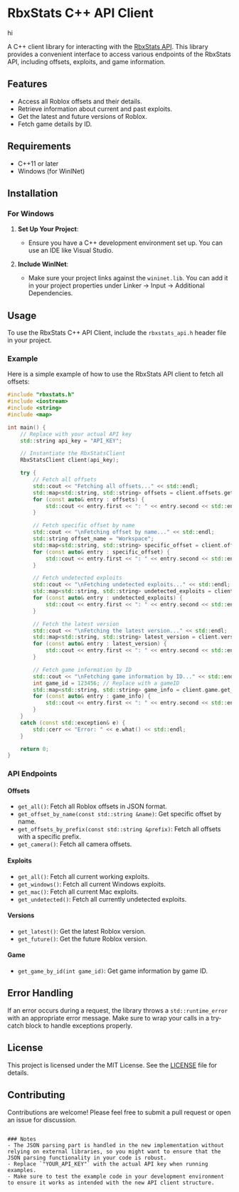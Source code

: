 # RbxStats C++ API Client 
hi

A C++ client library for interacting with the [RbxStats API](https://api.rbxstats.xyz). This library provides a convenient interface to access various endpoints of the RbxStats API, including offsets, exploits, and game information.

## Features

- Access all Roblox offsets and their details.
- Retrieve information about current and past exploits.
- Get the latest and future versions of Roblox.
- Fetch game details by ID.

## Requirements

- C++11 or later
- Windows (for WinINet)

## Installation

### For Windows

1. **Set Up Your Project**: 
   - Ensure you have a C++ development environment set up. You can use an IDE like Visual Studio.

2. **Include WinINet**: 
   - Make sure your project links against the `wininet.lib`. You can add it in your project properties under Linker -> Input -> Additional Dependencies.

## Usage

To use the RbxStats C++ API Client, include the `rbxstats_api.h` header file in your project.

### Example

Here is a simple example of how to use the RbxStats API client to fetch all offsets:

```cpp
#include "rbxstats.h"
#include <iostream>
#include <string>
#include <map>

int main() {
    // Replace with your actual API key
    std::string api_key = "API_KEY";

    // Instantiate the RbxStatsClient
    RbxStatsClient client(api_key);

    try {
        // Fetch all offsets
        std::cout << "Fetching all offsets..." << std::endl;
        std::map<std::string, std::string> offsets = client.offsets.get_all();
        for (const auto& entry : offsets) {
            std::cout << entry.first << ": " << entry.second << std::endl;
        }

        // Fetch specific offset by name
        std::cout << "\nFetching offset by name..." << std::endl;
        std::string offset_name = "Workspace";
        std::map<std::string, std::string> specific_offset = client.offsets.get_offset_by_name(offset_name);
        for (const auto& entry : specific_offset) {
            std::cout << entry.first << ": " << entry.second << std::endl;
        }

        // Fetch undetected exploits
        std::cout << "\nFetching undetected exploits..." << std::endl;
        std::map<std::string, std::string> undetected_exploits = client.exploits.get_undetected();
        for (const auto& entry : undetected_exploits) {
            std::cout << entry.first << ": " << entry.second << std::endl;
        }

        // Fetch the latest version
        std::cout << "\nFetching the latest version..." << std::endl;
        std::map<std::string, std::string> latest_version = client.versions.get_latest();
        for (const auto& entry : latest_version) {
            std::cout << entry.first << ": " << entry.second << std::endl;
        }

        // Fetch game information by ID
        std::cout << "\nFetching game information by ID..." << std::endl;
        int game_id = 123456; // Replace with a gameID
        std::map<std::string, std::string> game_info = client.game.get_game_by_id(game_id);
        for (const auto& entry : game_info) {
            std::cout << entry.first << ": " << entry.second << std::endl;
        }
    }
    catch (const std::exception& e) {
        std::cerr << "Error: " << e.what() << std::endl;
    }

    return 0;
}
```

### API Endpoints

#### Offsets

- `get_all()`: Fetch all Roblox offsets in JSON format.
- `get_offset_by_name(const std::string &name)`: Get specific offset by name.
- `get_offsets_by_prefix(const std::string &prefix)`: Fetch all offsets with a specific prefix.
- `get_camera()`: Fetch all camera offsets.

#### Exploits

- `get_all()`: Fetch all current working exploits.
- `get_windows()`: Fetch all current Windows exploits.
- `get_mac()`: Fetch all current Mac exploits.
- `get_undetected()`: Fetch all currently undetected exploits.

#### Versions

- `get_latest()`: Get the latest Roblox version.
- `get_future()`: Get the future Roblox version.

#### Game

- `get_game_by_id(int game_id)`: Get game information by game ID.

## Error Handling

If an error occurs during a request, the library throws a `std::runtime_error` with an appropriate error message. Make sure to wrap your calls in a try-catch block to handle exceptions properly.

## License

This project is licensed under the MIT License. See the [LICENSE](LICENSE) file for details.

## Contributing

Contributions are welcome! Please feel free to submit a pull request or open an issue for discussion.
```

### Notes
- The JSON parsing part is handled in the new implementation without relying on external libraries, so you might want to ensure that the JSON parsing functionality in your code is robust.
- Replace `"YOUR_API_KEY"` with the actual API key when running examples.
- Make sure to test the example code in your development environment to ensure it works as intended with the new API client structure.

